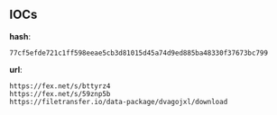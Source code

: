 
## IOCs

__hash__:

```text
77cf5efde721c1ff598eeae5cb3d81015d45a74d9ed885ba48330f37673bc799
```
__url__:

```text
https://fex.net/s/bttyrz4
https://fex.net/s/59znp5b
https://filetransfer.io/data-package/dvagojxl/download
```